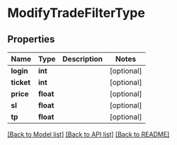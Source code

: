 # ModifyTradeFilterType

## Properties
Name | Type | Description | Notes
------------ | ------------- | ------------- | -------------
**login** | **int** |  | [optional] 
**ticket** | **int** |  | [optional] 
**price** | **float** |  | [optional] 
**sl** | **float** |  | [optional] 
**tp** | **float** |  | [optional] 

[[Back to Model list]](../README.md#documentation-for-models) [[Back to API list]](../README.md#documentation-for-api-endpoints) [[Back to README]](../README.md)


